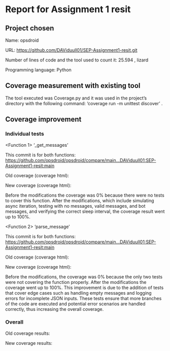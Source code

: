 # Report for Assignment 1 resit

## Project chosen

Name: opsdroid

URL: https://github.com/DAViduull01/SEP-Assignment1-resit.git

Number of lines of code and the tool used to count it: 25.594 , lizard

Programming language: Python

## Coverage measurement with existing tool

The tool executed was Coverage.py and it was used in the project’s directory with the following command: ‘coverage run -m unittest discover’ .



## Coverage improvement

### Individual tests

<Function 1> ‘_get_messages’

This commit is for both functions: https://github.com/opsdroid/opsdroid/compare/main...DAViduull01:SEP-Assignment1-resit:main

Old coverage (coverage html):


New coverage (coverage html):


Before the modifications the coverage was 0% because there were no tests to cover this function. After the modifications, which include simulating async iteration, testing with no messages, valid messages, and bot messages, and verifying the correct sleep interval, the coverage result went up to 100%.


<Function 2> ‘parse_message’

This commit is for both functions: https://github.com/opsdroid/opsdroid/compare/main...DAViduull01:SEP-Assignment1-resit:main

Old coverage (coverage html):


New coverage (coverage html):


Before the modifications, the coverage was 0% because the only two tests were not covering the function properly. After the modifications the coverage went up to 100%. This improvement is due to the addition of tests that cover edge cases such as handling empty messages and logging errors for incomplete JSON inputs. These tests ensure that more branches of the code are executed and potential error scenarios are handled correctly, thus increasing the overall coverage.












### Overall

Old coverage results:
















New coverage results:


